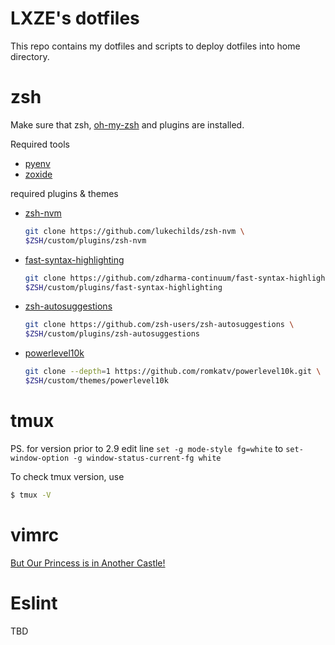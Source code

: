 # LXZE's dotfiles

This repo contains my dotfiles and scripts to deploy dotfiles into home directory.

zsh
==
Make sure that zsh, [oh-my-zsh](https://ohmyz.sh/#install) and plugins are installed.

Required tools
- [pyenv](https://github.com/pyenv/pyenv#getting-pyenv)
- [zoxide](https://github.com/ajeetdsouza/zoxide#step-1-install-zoxide)

required plugins & themes
- [zsh-nvm](https://github.com/lukechilds/zsh-nvm)
	```sh
	git clone https://github.com/lukechilds/zsh-nvm \
	$ZSH/custom/plugins/zsh-nvm
	```
- [fast-syntax-highlighting](fast-syntax-highlighting)
	```sh
	git clone https://github.com/zdharma-continuum/fast-syntax-highlighting.git \
	$ZSH/custom/plugins/fast-syntax-highlighting
	```
- [zsh-autosuggestions](https://github.com/zsh-users/zsh-autosuggestions/blob/master/INSTALL.md#oh-my-zsh)
	```sh
	git clone https://github.com/zsh-users/zsh-autosuggestions \
	$ZSH/custom/plugins/zsh-autosuggestions
	```
- [powerlevel10k](https://github.com/romkatv/powerlevel10k#oh-my-zsh)
	```sh
	git clone --depth=1 https://github.com/romkatv/powerlevel10k.git \
	$ZSH/custom/themes/powerlevel10k
	```


tmux
==
PS. for version prior to 2.9
edit line `set -g mode-style fg=white`
to `set-window-option -g window-status-current-fg white`

To check tmux version, use
```sh
$ tmux -V
```

vimrc
==
[But Our Princess is in Another Castle!](https://github.com/LXZE/.vimrc)

Eslint
==
TBD
